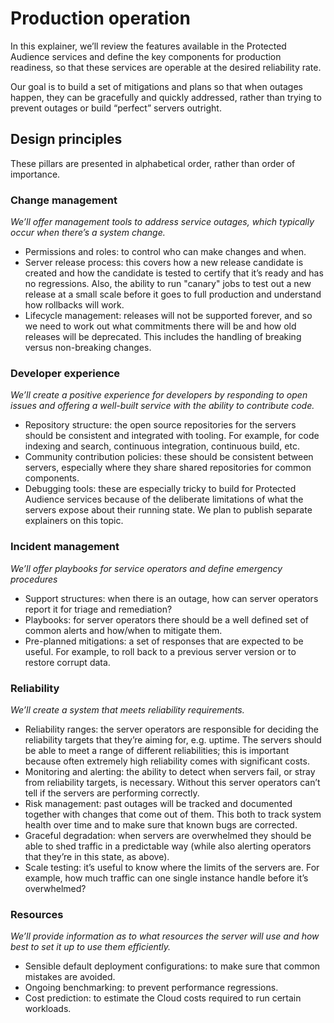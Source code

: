 # Production operation

In this explainer, we’ll review the features available in the Protected Audience services and define the key components for production readiness, so that these services are operable at the desired reliability rate.

Our goal is to build a set of mitigations and plans so that when outages happen, they can be gracefully and quickly addressed, rather than trying to prevent outages or build “perfect” servers outright.


## Design principles

These pillars are presented in alphabetical order, rather than order of importance.


### Change management

_We’ll offer management tools to address service outages, which typically occur when there’s a system change._



*   Permissions and roles: to control who can make changes and when.
*   Server release process: this covers how a new release candidate is created and how the candidate is tested to certify that it’s ready and has no regressions.  Also, the ability to run "canary" jobs to test out a new release at a small scale before it goes to full production and understand how rollbacks will work.
*   Lifecycle management: releases will not be supported forever, and so we need to work out what commitments there will be and how old releases will be deprecated. This includes the handling of breaking versus non-breaking changes.


### Developer experience

_We’ll create a positive experience for developers by responding to open issues and offering a well-built service with the ability to contribute code._



*   Repository structure: the open source repositories for the servers should be consistent and integrated with tooling. For example, for code indexing and search, continuous integration, continuous build, etc.
*   Community contribution policies: these should be consistent between servers, especially where they share shared repositories for common components.
*   Debugging tools: these are especially tricky to build for Protected Audience services because of the deliberate limitations of what the servers expose about their running state. We plan to publish separate explainers on this topic.


### Incident management

_We’ll offer playbooks for service operators and define emergency procedures_



*   Support structures: when there is an outage, how can server operators report it for triage and remediation?
*   Playbooks: for server operators there should be a well defined set of common alerts and how/when to mitigate them.
*   Pre-planned mitigations: a set of responses that are expected to be useful.  For example, to roll back to a previous server version or to restore corrupt data.


### Reliability

_We’ll create a system that meets reliability requirements._



*   Reliability ranges: the server operators are responsible for deciding the reliability targets that they’re aiming for, e.g. uptime. The servers should be able to meet a range of different reliabilities; this is important because often extremely high reliability comes with significant costs.
*   Monitoring and alerting: the ability to detect when servers fail, or stray from reliability targets, is necessary. Without this server operators can’t tell if the servers are performing correctly.
*   Risk management: past outages will be tracked and documented together with changes that come out of them. This both to track system health over time and to make sure that known bugs are corrected.
*   Graceful degradation: when servers are overwhelmed they should be able to shed traffic in a predictable way (while also alerting operators that they’re in this state, as above).
*   Scale testing: it’s useful to know where the limits of the servers are. For example, how much traffic can one single instance handle before it’s overwhelmed?


### Resources

_We’ll provide information as to what resources the server will use and how best to set it up to use them efficiently._



*   Sensible default deployment configurations: to make sure that common mistakes are avoided.
*   Ongoing benchmarking: to prevent performance regressions.
*   Cost prediction: to estimate the Cloud costs required to run certain workloads.
